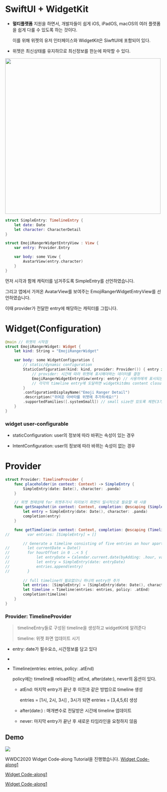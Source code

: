 # SwiftUI + WidgetKit

* **멀티플랫폼** 지원을 하면서, 개발자들이 쉽게 iOS, iPadOS, macOS의 여러 플랫폼을 쉽게 다룰 수 있도록 하는 것이다.

  이를 위해 위젯의 유저 인터페이스와 WidgetKit은 SiwftUI에 포함되어 있다.

* 위젯은 최신상태를 유지하므로 최신정보를 한눈에 파악할 수 있다.

<img src="https://blog.kakaocdn.net/dn/c15g3D/btq8UddlBOT/6Zg2KPVUBd4OshWIeFQh20/img.png" width="500">



```swift
struct SimpleEntry: TimelineEntry {
    let date: Date
    let character: CharacterDetail
}

struct EmojiRangerWidgetEntryView : View {
    var entry: Provider.Entry

    var body: some View {
        AvatarView(entry.character)
    }
}
```

먼저 시각과 함께 캐릭터를 넘겨주도록 SimpleEntry를 선언하였습니다.

그리고 앱에서 가져온 AvatarView를 보여주는 EmojiRangerWidgetEntryView를 선언하였습니다.

이때 provider가 전달한 entry에 해당하는 캐릭터를 그립니다.



# Widget(Configuration)

```swift
@main // 위젯의 시작점
struct EmojiRangerWidget: Widget {
    let kind: String = "EmojiRangerWidget"

    var body: some WidgetConfiguration {
        // static/dynamic configuration
        StaticConfiguration(kind: kind, provider: Provider()) { entry in
            // provider: 시간에 따라 위젯에 표시해야하는 데이터를 결정
            EmojiRangerWidgetEntryView(entry: entry) // 사용자에게 표시되는 SwiftUI View
            // 각각의 timeline entry에 도달하면 widgetkitdms content closure을 호출하여 위젯 내용을 띄운다.
        }
        .configurationDisplayName("Emoji Ranger Detail")
        .description("귀여운 아바타를 위젯에 추가하세요!")
        .supportedFamilies([.systemSmall]) // small size만 있도록 제한(3가지 크기가 있다.)
    }
}
```

### widget user-configurable

* staticConfiguration: user의 정보에 따라 바뀌는 속성이 있는 경우

* IntentConfiguration: user의 정보에 따라 바뀌는 속성이 없는 경우



# Provider

```swift
struct Provider: TimelineProvider {
    func placeholder(in context: Context) -> SimpleEntry {
        SimpleEntry(date: Date(), character: .panda) 
    }

    // 위젯 현재상태 for 위젯추가시 미리보기 화면이 일시적으로 필요할 때 사용
    func getSnapshot(in context: Context, completion: @escaping (SimpleEntry) -> ()) {
        let entry = SimpleEntry(date: Date(), character: .panda)
        completion(entry)
    }

    func getTimeline(in context: Context, completion: @escaping (Timeline<Entry>) -> ()) {
//        var entries: [SimpleEntry] = []

        // Generate a timeline consisting of five entries an hour apart, starting from the current date.
//        let currentDate = Date()
//        for hourOffset in 0 ..< 5 {
//            let entryDate = Calendar.current.date(byAdding: .hour, value: hourOffset, to: currentDate)!
//            let entry = SimpleEntry(date: entryDate)
//            entries.append(entry)
//        }
      
        // full timeline이 필요없으니 하나의 entry만 추가
        let entries: [SimpleEntry] = [SimpleEntry(date: Date(), character: .panda)]
        let timeline = Timeline(entries: entries, policy: .atEnd)
        completion(timeline)
    }
}
```



### Provider: TimelineProvider

> timelineEntry들로 구성된 timeline을 생성하고 widgetKit에 알려준다
>
> timeline: 위젯 화면 업데이트 시기

* entry: date가 필수요소, 시간정보를 담고 있다
* 

* Timeline(entries: entries, policy: .atEnd)

  policy에는 timeline을 reload하는 atEnd, after(date:), never의 옵션이 있다.

  * atEnd: 마지막 entry가 끝난 후 이전과 같은 방법으로 timeline 생성

    entries = [1시, 2시, 3시] , 3시가 되면 entries = [3,4,5,6] 생성

  * after(date:) : 매개변수로 전달받은 시간에 timeline 업데이트

  * never: 마지막 entry가 끝난 후 새로운 타임라인을 요청하지 않음



## Demo

<img src="https://user-images.githubusercontent.com/60323625/136007863-a1dc217c-f25a-46f4-b34c-e0b64762c440.gif">


WWDC2020 Widget Code-along Tutorial을 진행했습니다.
[Widget Code-along1](https://developer.apple.com/videos/play/wwdc2020/10034)

[Widget Code-along1](https://developer.apple.com/videos/play/wwdc2020/10035)

[Widget Code-along1](https://developer.apple.com/videos/play/wwdc2020/10036)

